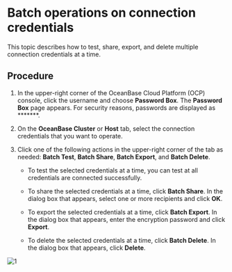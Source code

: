 # Batch operations on connection credentials

This topic describes how to test, share, export, and delete multiple connection credentials at a time.

## Procedure

1. In the upper-right corner of the OceanBase Cloud Platform (OCP) console, click the username and choose **Password Box**.
   The **Password Box** page appears.
   For security reasons, passwords are displayed as *******.

2. On the **OceanBase Cluster** or **Host** tab, select the connection credentials that you want to operate.

3. Click one of the following actions in the upper-right corner of the tab as needed:
   **Batch Test**, **Batch Share**, **Batch Export**, and **Batch Delete**.

   * To test the selected credentials at a time, you can test at all credentials are connected successfully.

   * To share the selected credentials at a time, click **Batch Share**. In the dialog box that appears, select one or more recipients and click **OK**.

   * To export the selected credentials at a time, click **Batch Export**. In the dialog box that appears, enter the encryption password and click **Export**.

   * To delete the selected credentials at a time, click **Batch Delete**. In the dialog box that appears, click **Delete**.

![1](https://obbusiness-private.oss-cn-shanghai.aliyuncs.com/doc/img/ocp/%E6%89%B9%E9%87%8F%E6%93%8D%E4%BD%9C.png)
